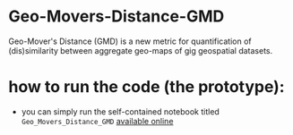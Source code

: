 # Geo-Movers-Distance-GMD
Geo-Mover's Distance (GMD) is a new metric for quantification of (dis)similarity between aggregate geo-maps of gig geospatial datasets.
# how to run the code (the prototype):
- you can simply run the self-contained notebook titled `Geo_Movers_Distance_GMD`  [available online](https://github.com/IsamAljawarneh/Geo-Movers-Distance-GMD/blob/master/Geo_Movers_Distance_GMD.ipynb)